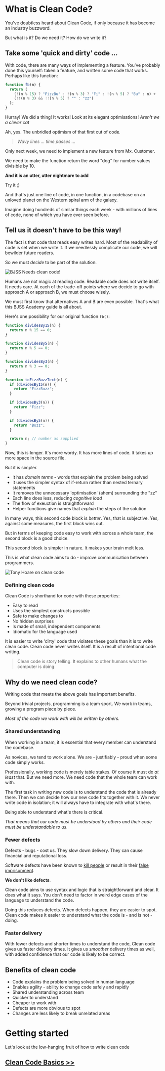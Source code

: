 # What is Clean Code?

You've doubtless heard about Clean Code, if only because it has become an industry buzzword.

But what is it? Do we need it? How do we write it?

## Take some 'quick and dirty' code ...

With code, there are many ways of implementing a feature. You've probably done this yourself: taken a feature, and written some code that works. Perhaps like this function:

```javascript
function fb(n) {
  return (
    (!(n % 15) ? "FizzBu" : !(n % 3) ? "Fi" : !(n % 5) ? "Bu" : n) +
    (!!(n % 3) && !!(n % 5) ? "" : "zz")
  );
}
```

Hurray! We did a thing! It works! Look at its elegant optimisations! _Aren't we a clever cat_

Ah, yes. The unbridled optimism of that first cut of code.

> _Wavy lines ... time passes ..._

Only next week, we need to implement a new feature from Mx. Customer.

We need to make the function return the word "dog" for number values divisible by 10.

**And it is an utter, utter nightmare to add**

Try it ;)

And that's just one line of code, in one function, in a codebase on an unloved planet on the Western spiral arm of the galaxy.

Imagine doing hundreds of similar things each week - with millions of lines of code, none of which you have ever seen before.

## Tell us it doesn't have to be this way!

The fact is that code that reads easy writes hard. Most of the readability of code is set when we write it. If we needlessly complicate our code, we will bewilder future readers.

So we must _decide_ to be part of the solution.

![BJSS Needs clean code!](/images/needs-you-clean-coder.jpg)

Humans are not magic at reading code. Readable code does not write itself. It needs care. At each of the trade-off points where we decide to go with approach A or approach B, we must choose wisely.

We must first know that alternatives A and B are even possible. That's what this BJSS Academy guide is all about.

Here's one possibility for our original function `fb()`:

```javascript
function dividesBy15(n) {
  return n % 15 == 0;
}

function dividesBy5(n) {
  return n % 5 == 0;
}

function dividesBy3(n) {
  return n % 3 == 0;
}

function toFizzBuzzText(n) {
  if (dividesBy15(n)) {
    return "FizzBuzz";
  }

  if (dividesBy3(n)) {
    return "Fizz";
  }

  if (dividesBy5(n)) {
    return "Buzz";
  }

  return n; // number as supplied
}
```

Now, this is longer. It's more wordy. It has more lines of code. It takes up more space in the source file.

But it is simpler.

- It has _domain terms_ - words that explain the problem being solved
- It uses the simpler syntax of if-return rather than nested ternary statements
- It removes the unnecessary 'optimisation' (ahem) surrounding the "zz"
- Each line does less, reducing _cognitive load_
- The flow of exeuction is straightforward
- Helper functions give names that _explain_ the steps of the solution

In many ways, this second code block is _better_. Yes, that is subjective. Yes, against some measures, the first block wins out.

But in terms of keeping code easy to work with across a whole team, the second block is a good choice.

This second block is simpler in nature. It makes your brain melt less.

This is what clean code aims to do - improve communication between programmers.

![Tony Hoare on clean code](/images/quote-tony-hoare.jpg)

### Defining clean code

Clean Code is shorthand for code with these properties:

- Easy to read
- Uses the simplest constructs possible
- Safe to make changes to
- No hidden surprises
- Is made of small, independent components
- Idiomatic for the language used

It is easier to write 'dirty' code that violates these goals than it is to write clean code. Clean code never writes itself. It is a result of intentional code writing.

> Clean code is story telling. It explains to other humans what the computer is doing

## Why do we need clean code?

Writing code that meets the above goals has important benefits.

Beyond trivial projects, programming is a team sport. We work in teams, growing a program piece by piece.

_Most of the code we work with will be written by others._

### Shared understanding

When working in a team, it is essential that every member can understand the codebase.

As novices, we tend to work alone. We are - justifiably - proud when some code simply works.

Professionally, working code is merely table stakes. Of course it must do _at least_ that. But we need more. We need code that the whole team can work with.

The first task in writing new code is to understand the code that is already there. Then we can decide how our new code fits together with it. We never write code in isolation; it will always have to integrate with what's there.

Being able to understand what's there is critical.

_That means that our code must be understood by others and their code must be understandable to us_.

### Fewer defects

Defects - bugs - cost us. They slow down delivery. They can cause financial and reputational loss.

Software defects have been known to [kill people](http://sunnyday.mit.edu/papers/therac.pdf) or result in their [false imprisonment](https://www.bbc.co.uk/news/business-56718036).

**We don't like defects**.

Clean code aims to use syntax and logic that is straightforward and clear. It does what it says. You don't need to factor in weird edge cases of the language to understand the code.

Doing this reduces defects. When defects happen, they are easier to spot. Clean code makes it easier to understand what the code is - and is not - doing.

### Faster delivery

With fewer defects and shorter times to understand the code, Clean code gives us faster delivery times. It gives us _smoother_ delivery times as well, with added confidence that our code is likely to be correct.

## Benefits of clean code

- Code explains the problem being solved in human language
- Enables agility - ability to change code safely and rapidly
- Shared understanding across team
- Quicker to understand
- Cheaper to work with
- Defects are more obvious to spot
- Changes are less likely to break unrelated areas

# Getting started

Let's look at the low-hanging fruit of how to write clean code

## [Clean Code Basics >>](/01basics.md)

